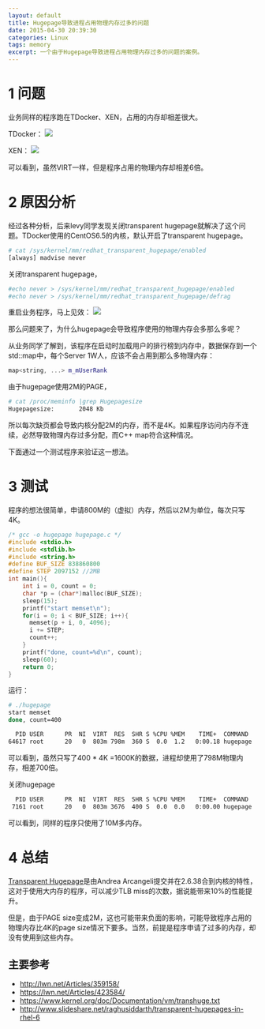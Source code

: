 ```yaml
---
layout: default
title: Hugepage导致进程占用物理内存过多的问题
date: 2015-04-30 20:39:30
categories: Linux
tags: memory
excerpt: 一个由于Hugepage导致进程占用物理内存过多的问题的案例。
---
```


# 1 问题

业务同样的程序跑在TDocker、XEN，占用的内存却相差很大。

TDocker：
![](/assets/2015-04-30-hugepage-problem1.png)

XEN：
![](/assets/2015-04-30-hugepage-problem2.png)

可以看到，虽然VIRT一样，但是程序占用的物理内存却相差6倍。

# 2 原因分析

经过各种分析，后来levy同学发现关闭transparent hugepage就解决了这个问题。TDocker使用的CentOS6.5的内核，默认开启了transparent hugepage。

```sh
# cat /sys/kernel/mm/redhat_transparent_hugepage/enabled 
[always] madvise never
```

关闭transparent hugepage，

```sh
#echo never > /sys/kernel/mm/redhat_transparent_hugepage/enabled
#echo never > /sys/kernel/mm/redhat_transparent_hugepage/defrag
```

重启业务程序，马上见效：
![](/assets/2015-04-30-hugepage-problem3.png)

那么问题来了，为什么hugepage会导致程序使用的物理内存会多那么多呢？

从业务同学了解到，该程序在启动时加载用户的排行榜到内存中，数据保存到一个std::map中，每个Server 1W人，应该不会占用到那么多物理内存：

```c++
map<string, ...> m_mUserRank
```


由于hugepage使用2M的PAGE，

```sh
# cat /proc/meminfo |grep Hugepagesize
Hugepagesize:       2048 Kb
```

所以每次缺页都会导致内核分配2M的内存，而不是4K。如果程序访问内存不连续，必然导致物理内存过多分配，而C++ map符合这种情况。

下面通过一个测试程序来验证这一想法。

# 3 测试

程序的想法很简单，申请800M的（虚拟）内存，然后以2M为单位，每次只写4K。

```c
/* gcc -o hugepage hugepage.c */
#include <stdio.h>
#include <stdlib.h>
#include <string.h>
#define BUF_SIZE 838860800
#define STEP 2097152 //2MB
int main(){
    int i = 0, count = 0;
    char *p = (char*)malloc(BUF_SIZE);
    sleep(15);
    printf("start memset\n");
    for(i = 0; i < BUF_SIZE; i++){
      memset(p + i, 0, 4096);
      i += STEP;
      count++;
    }
    printf("done, count=%d\n", count);
    sleep(60);
    return 0;
}
```

运行：

```sh
# ./hugepage 
start memset
done, count=400

  PID USER      PR  NI  VIRT  RES  SHR S %CPU %MEM    TIME+  COMMAND                                                                
64617 root      20   0  803m 798m  360 S  0.0  1.2   0:00.18 hugepage  
```

可以看到，虽然只写了400 * 4K =1600K的数据，进程却使用了798M物理内存，相差700倍。

关闭hugepage
 
```sh
  PID USER      PR  NI  VIRT  RES  SHR S %CPU %MEM    TIME+  COMMAND                                                                
 7161 root      20   0  803m 3676  400 S  0.0  0.0   0:00.00 hugepage
```

可以看到，同样的程序只使用了10M多内存。

# 4 总结

[Transparent Hugepage](http://lwn.net/Articles/359158/)是由Andrea Arcangeli提交并在2.6.38合到内核的特性，这对于使用大内存的程序，可以减少TLB miss的次数，据说能带来10%的性能提升。

但是，由于PAGE size变成2M，这也可能带来负面的影响，可能导致程序占用的物理内存比4K的page size情况下要多。当然，前提是程序申请了过多的内存，却没有使用到这些内存。

## 主要参考

* http://lwn.net/Articles/359158/
* https://lwn.net/Articles/423584/
* https://www.kernel.org/doc/Documentation/vm/transhuge.txt
* http://www.slideshare.net/raghusiddarth/transparent-hugepages-in-rhel-6